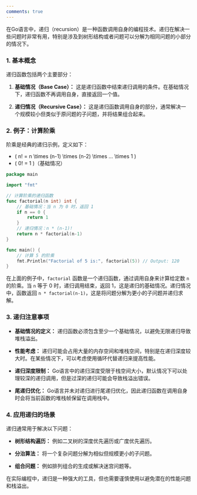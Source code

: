 ```yaml
---
comments: true
---
```


在Go语言中，递归（recursion）是一种函数调用自身的编程技术。递归在解决一些问题时非常有用，特别是涉及到树形结构或者问题可以分解为相同问题的小部分的情况下。

### 1. 基本概念

递归函数包括两个主要部分：

1. **基础情况（Base Case）：** 这是递归函数中结束递归调用的条件。在基础情况下，递归函数不再调用自身，直接返回一个值。

2. **递归情况（Recursive Case）：** 这是递归函数调用自身的部分，通常解决一个规模较小但类似于原问题的子问题，并将结果组合起来。

### 2. 例子：计算阶乘

阶乘是经典的递归示例，定义如下：

- \( n! = n \times (n-1) \times (n-2) \times ... \times 1 \)
- \( 0! = 1 \)（基础情况）

```go
package main

import "fmt"

// 计算阶乘的递归函数
func factorial(n int) int {
    // 基础情况：当 n 为 0 时，返回 1
    if n == 0 {
        return 1
    }
    // 递归情况：n * (n-1)!
    return n * factorial(n-1)
}

func main() {
    // 计算 5 的阶乘
    fmt.Println("Factorial of 5 is:", factorial(5)) // Output: 120
}
```

在上面的例子中，`factorial` 函数是一个递归函数，通过调用自身来计算给定数 `n` 的阶乘。当 `n` 等于 0 时，递归调用结束，返回 1，这是递归的基础情况。递归情况中，函数返回 `n * factorial(n-1)`，这是将问题分解为更小的子问题并递归求解。

### 3. 递归注意事项

- **基础情况的定义：** 递归函数必须包含至少一个基础情况，以避免无限递归导致堆栈溢出。
  
- **性能考虑：** 递归可能会占用大量的内存空间和堆栈空间，特别是在递归深度较大时。在某些情况下，可以考虑使用循环代替递归来提高性能。

- **递归深度限制：** Go语言中的递归深度受限于栈空间大小，默认情况下可以处理较深的递归调用，但是过深的递归可能会导致栈溢出错误。

- **尾递归优化：** Go语言并未对递归进行尾递归优化，因此递归函数在调用自身时会将当前函数的堆栈帧保留在调用栈中。

### 4. 应用递归的场景

递归通常用于解决以下问题：

- **树形结构遍历：** 例如二叉树的深度优先遍历或广度优先遍历。
  
- **分治算法：** 将一个复杂问题分解为相似但规模更小的子问题。
  
- **组合问题：** 例如排列组合的生成或解决迷宫问题等。

在实际编程中，递归是一种强大的工具，但也需要谨慎使用以避免潜在的性能问题和栈溢出。